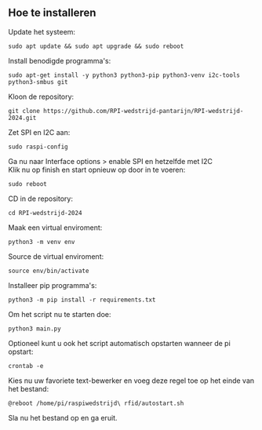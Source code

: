 ## Hoe te installeren

Update het systeem:

```shell
sudo apt update && sudo apt upgrade && sudo reboot
```

Install benodigde programma's:

```shell
sudo apt-get install -y python3 python3-pip python3-venv i2c-tools python3-smbus git
```

Kloon de repository:

```shell
git clone https://github.com/RPI-wedstrijd-pantarijn/RPI-wedstrijd-2024.git
```

Zet SPI en I2C aan:

```shell
sudo raspi-config
```

Ga nu naar Interface options > enable SPI en hetzelfde met I2C<br>
Klik nu op finish en start opnieuw op door in te voeren:

```shell
sudo reboot
```

CD in de repository:

```shell
cd RPI-wedstrijd-2024
```

Maak een virtual enviroment:

```shell
python3 -m venv env
```

Source de virtual enviroment:

```shell
source env/bin/activate
```

Installeer pip programma's:

```shell
python3 -m pip install -r requirements.txt
```

Om het script nu te starten doe:

```shell
python3 main.py
```

Optioneel kunt u ook het script automatisch opstarten wanneer de pi opstart:

```shell
crontab -e
```

Kies nu uw favoriete text-bewerker en voeg deze regel toe op het einde van het bestand:

```shell
@reboot /home/pi/raspiwedstrijd\ rfid/autostart.sh
```

Sla nu het bestand op en ga eruit.
